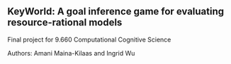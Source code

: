 ## KeyWorld: A goal inference game for evaluating resource-rational models
Final project for 9.660 Computational Cognitive Science

Authors: Amani Maina-Kilaas and Ingrid Wu
